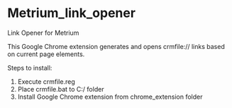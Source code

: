 # Metrium_link_opener
Link Opener for Metrium

This Google Chrome extension generates and opens crmfile:// links based on current page elements.

Steps to install:
1) Execute crmfile.reg
2) Place crmfile.bat to C:/ folder
3) Install Google Chrome extension from chrome_extension folder
